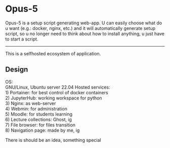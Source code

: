 <h1>Opus-5</h1>
Opus-5 is a setup script generating web-app. U can easily choose what do u want (e.g.: docker, nginx, etc.) and it will automatically generate setup script, so u no longer need to think about how to install anything, u just have to start a script.
<hr>
This is a selfhosted ecosystem of application.<br>

<h2>Design</h2> 
OS:<br>
GNU/Linux, Ubuntu server 22.04
Hosted services:<br>
1) Portainer: for best control of docker containers <br>
2) JupyterHub: working workspace for python <br>
3) Nginx: as web-server <br>
4) Webmin: for administration<br>
5) Moodle: for students learning<br>
6) Lecture collections: Ghost, ig <br>
7) File browser: for files transition <br>
8) Navigation page: made by me, ig <br> 

There is should be an idea, something special<br>


 
